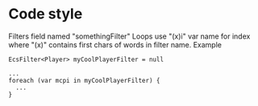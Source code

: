 # Code style

Filters field named "somethingFilter"
Loops use "(x)i" var name for index where "(x)" contains first chars of words in filter name.
Example

```
EcsFilter<Player> myCoolPlayerFilter = null

...
foreach (var mcpi in myCoolPlayerFilter) {
  ...
}
```